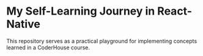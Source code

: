 # My Self-Learning Journey in React-Native

This repository serves as a practical playground for implementing concepts learned in a CoderHouse course.

